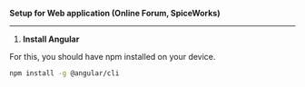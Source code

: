 **Setup for Web application (Online Forum, SpiceWorks)**
___

1. **Install Angular**

For this, you should have npm installed on your device.
```bash
npm install -g @angular/cli
```
